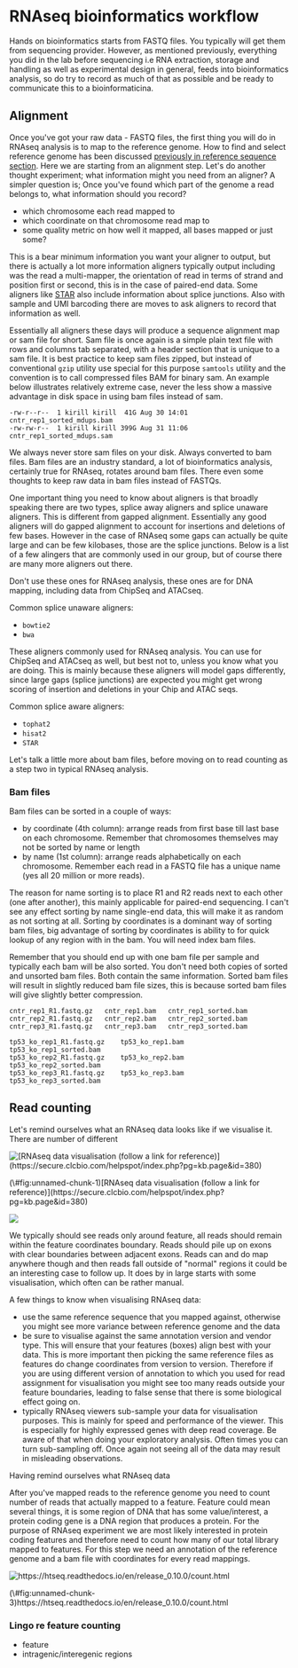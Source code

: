 # RNAseq bioinformatics workflow 

Hands on bioinformatics starts from FASTQ files. You typically will get them from sequencing provider. However, as mentioned previously, everything you did in the lab before sequencing i.e RNA extraction, storage and handling as well as experimental design in general, feeds into bioinformatics analysis, so do try to record as much of that as possible and be ready to communicate this to a bioinformaticina.

## Alignment 

Once you've got your raw data - FASTQ files, the first thing you will do in RNAseq analysis is to map to the reference genome. How to find and select reference genome has been discussed [previously in reference sequence section](#reference-sequence). Here we are starting from an alignment step. Let's do another thought experiment; what information might you need from an aligner? A simpler question is; Once you've found which part of the genome a read belongs to, what information should you record? 

- which chromosome each read mapped to
- which coordinate on that chromosome read map to
- some quality metric on how well it mapped, all bases mapped or just some?

This is a bear minimum information you want your aligner to output, but there is actually a lot more information aligners typically output including was the read a multi-mapper, the orientation of read in terms of strand and position first or second, this is in the case of paired-end data. Some aligners like [STAR](https://github.com/alexdobin/STAR) also include information about splice junctions. Also with sample and UMI barcoding there are moves to ask aligners to record that information as well.

Essentially all aligners these days will produce a sequence alignment map or sam file for short. Sam file is once again is a simple plain text file with rows and columns tab separated, with a header section that is unique to a sam file. It is best practice to keep sam files zipped, but instead of conventional `gzip` utility use special for this purpose `samtools` utility and the convention is to call compressed files BAM for binary sam. An example below illustrates relatively extreme case, never the less show a massive advantage in disk space in using bam files instead of sam. 

```
-rw-r--r--  1 kirill kirill  41G Aug 30 14:01 cntr_rep1_sorted_mdups.bam
-rw-rw-r--  1 kirill kirill 399G Aug 31 11:06 cntr_rep1_sorted_mdups.sam
```

We always never store sam files on your disk. Always converted to bam files. Bam files are an industry standard, a lot of bioinformatics analysis, certainly true for RNAseq, rotates around bam files. There even some thoughts to keep raw data in bam files instead of FASTQs. 

One important thing you need to know about aligners is that broadly speaking there are two types, splice away aligners and splice unaware aligners. This is different from gapped alignment. Essentially any good aligners will do gapped alignment to account for insertions and deletions of few bases. However in the case of RNAseq some gaps can actually be quite large and can be few kilobases, those are the splice junctions. Below is a list of a few alingers that are commonly used in our group, but of course there are many more aligners out there.

Don't use these ones for RNAseq analysis, these ones are for DNA mapping, including data from ChipSeq and ATACseq.

Common splice unaware aligners:

- `bowtie2`
- `bwa`

These aligners commonly used for RNAseq analysis. You can use for ChipSeq and ATACseq as well, but best not to, unless you know what you are doing. This is mainly because these aligners will model gaps differently, since large gaps (splice junctions) are expected you might get wrong scoring of insertion and deletions in your Chip and ATAC seqs.

Common splice aware aligners:

- `tophat2`
- `hisat2`
- `STAR`

Let's talk a little more about bam files, before moving on to read counting as a step two in typical RNAseq analysis.

### Bam files

Bam files can be sorted in a couple of ways:

- by coordinate (4th column): arrange reads from first base till last base on each chromosome. Remember that chromosomes themselves may not be sorted by name or length
- by name (1st column): arrange reads alphabetically on each chromosome. Remember each read in a FASTQ file has a unique name (yes all 20 million or more reads).

The reason for name sorting is to place R1 and R2 reads next to each other (one after another), this mainly applicable for paired-end sequencing. I can't see any effect sorting by name single-end data, this will make it as random as not sorting at all. 
Sorting by coordinates is a dominant way of sorting bam files, big advantage of sorting by coordinates is ability to for quick lookup of any region with in the bam. You will need index bam files.

Remember that you should end up with one bam file per sample and typically each bam will be also sorted. You don't need both copies of sorted and unsorted bam files. Both contain the same information. Sorted bam files will result in slightly reduced bam file sizes, this is because sorted bam files will give slightly better compression. 

```
cntr_rep1_R1.fastq.gz	cntr_rep1.bam	cntr_rep1_sorted.bam
cntr_rep2_R1.fastq.gz	cntr_rep2.bam	cntr_rep2_sorted.bam
cntr_rep3_R1.fastq.gz	cntr_rep3.bam	cntr_rep3_sorted.bam

tp53_ko_rep1_R1.fastq.gz	tp53_ko_rep1.bam	tp53_ko_rep1_sorted.bam
tp53_ko_rep2_R1.fastq.gz	tp53_ko_rep2.bam	tp53_ko_rep2_sorted.bam
tp53_ko_rep3_R1.fastq.gz	tp53_ko_rep3.bam	tp53_ko_rep3_sorted.bam
```

## Read counting

Let's remind ourselves what an RNAseq data looks like if we visualise it. There are number of different 

<div class="figure">
<img src="figures/igv_plot.jpg" alt="[RNAseq data visualisation (follow a link for reference)](https://secure.clcbio.com/helpspot/index.php?pg=kb.page&amp;id=380)"  />
<p class="caption">(\#fig:unnamed-chunk-1)[RNAseq data visualisation (follow a link for reference)](https://secure.clcbio.com/helpspot/index.php?pg=kb.page&id=380)</p>
</div>

![](figures/rnaseq2.png)<!-- -->

We typically should see reads only around feature, all reads should remain within the feature coordinates boundary. Reads should pile up on exons with clear boundaries between adjacent exons. Reads can and do map anywhere though and then reads fall outside of "normal" regions it could be an interesting case to follow up. It does by in large starts with some visualisation, which often can be rather manual.

A few things to know when visualising RNAseq data:

- use the same reference sequence that you mapped against, otherwise you might see more variance between reference genome and the data
- be sure to visualise against the same annotation version and vendor type. This will ensure that your features (boxes) align best with your data. This is more important then picking the same reference files as features do change coordinates from version to version. Therefore if you are using different version of annotation to which you used for read assignment for visualisation you might see too many reads outside your feature boundaries, leading to false sense that there is some biological effect going on.
- typically RNAseq viewers sub-sample your data for visualisation purposes. This is mainly for speed and performance of the viewer. This is especially for highly expressed genes with deep read coverage. Be aware of that when doing your exploratory analysis. Often times you can turn sub-sampling off. Once again not seeing all of the data may result in misleading observations.

Having remind ourselves what RNAseq data 

After you've mapped reads to the reference genome you need to count number of reads that actually mapped to a feature. Feature could mean several things, it is some region of DNA that has some value/interest, a protein coding gene is a DNA region that produces a protein. For the purpose of RNAseq experiment we are most likely interested in protein coding features and therefore need to count how many of our total library mapped to features. For this step we need an annotation of the reference genome and a bam file with coordinates for every read mappings.


<div class="figure">
<img src="figures/count_modes.png" alt="https://htseq.readthedocs.io/en/release_0.10.0/count.html"  />
<p class="caption">(\#fig:unnamed-chunk-3)https://htseq.readthedocs.io/en/release_0.10.0/count.html</p>
</div>

### Lingo re feature counting

- feature
- intragenic/interegenic regions

